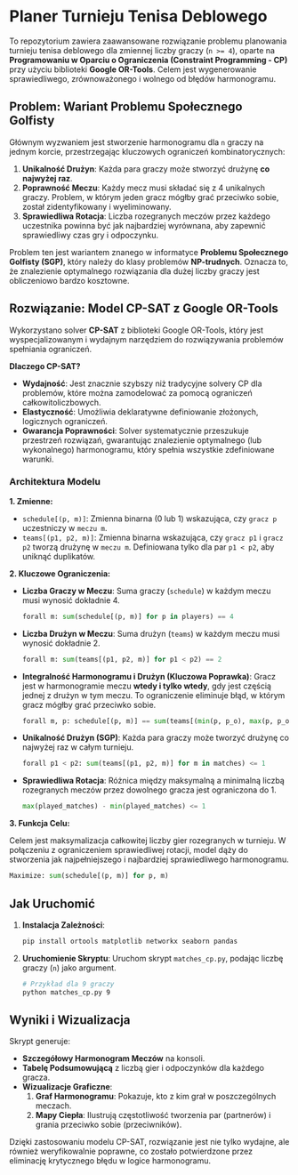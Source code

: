 # Planer Turnieju Tenisa Deblowego

To repozytorium zawiera zaawansowane rozwiązanie problemu planowania turnieju tenisa deblowego dla zmiennej liczby graczy (`n >= 4`), oparte na **Programowaniu w Oparciu o Ograniczenia (Constraint Programming - CP)** przy użyciu biblioteki **Google OR-Tools**. Celem jest wygenerowanie sprawiedliwego, zrównoważonego i wolnego od błędów harmonogramu.

## Problem: Wariant Problemu Społecznego Golfisty

Głównym wyzwaniem jest stworzenie harmonogramu dla `n` graczy na jednym korcie, przestrzegając kluczowych ograniczeń kombinatorycznych:

1.  **Unikalność Drużyn**: Każda para graczy może stworzyć drużynę **co najwyżej raz**.
2.  **Poprawność Meczu**: Każdy mecz musi składać się z 4 unikalnych graczy. Problem, w którym jeden gracz mógłby grać przeciwko sobie, został zidentyfikowany i wyeliminowany.
3.  **Sprawiedliwa Rotacja**: Liczba rozegranych meczów przez każdego uczestnika powinna być jak najbardziej wyrównana, aby zapewnić sprawiedliwy czas gry i odpoczynku.

Problem ten jest wariantem znanego w informatyce **Problemu Społecznego Golfisty (SGP)**, który należy do klasy problemów **NP-trudnych**. Oznacza to, że znalezienie optymalnego rozwiązania dla dużej liczby graczy jest obliczeniowo bardzo kosztowne.

## Rozwiązanie: Model CP-SAT z Google OR-Tools

Wykorzystano solver **CP-SAT** z biblioteki Google OR-Tools, który jest wyspecjalizowanym i wydajnym narzędziem do rozwiązywania problemów spełniania ograniczeń.

**Dlaczego CP-SAT?**
*   **Wydajność**: Jest znacznie szybszy niż tradycyjne solvery CP dla problemów, które można zamodelować za pomocą ograniczeń całkowitoliczbowych.
*   **Elastyczność**: Umożliwia deklaratywne definiowanie złożonych, logicznych ograniczeń.
*   **Gwarancja Poprawności**: Solver systematycznie przeszukuje przestrzeń rozwiązań, gwarantując znalezienie optymalnego (lub wykonalnego) harmonogramu, który spełnia wszystkie zdefiniowane warunki.

### Architektura Modelu

**1. Zmienne:**

*   `schedule[(p, m)]`: Zmienna binarna (0 lub 1) wskazująca, czy `gracz p` uczestniczy w `meczu m`.
*   `teams[(p1, p2, m)]`: Zmienna binarna wskazująca, czy `gracz p1` i `gracz p2` tworzą drużynę w `meczu m`. Definiowana tylko dla par `p1 < p2`, aby uniknąć duplikatów.

**2. Kluczowe Ograniczenia:**

*   **Liczba Graczy w Meczu**: Suma graczy (`schedule`) w każdym meczu musi wynosić dokładnie 4.
    ```python
    forall m: sum(schedule[(p, m)] for p in players) == 4
    ```
*   **Liczba Drużyn w Meczu**: Suma drużyn (`teams`) w każdym meczu musi wynosić dokładnie 2.
    ```python
    forall m: sum(teams[(p1, p2, m)] for p1 < p2) == 2
    ```
*   **Integralność Harmonogramu i Drużyn (Kluczowa Poprawka)**: Gracz jest w harmonogramie meczu **wtedy i tylko wtedy**, gdy jest częścią jednej z drużyn w tym meczu. To ograniczenie eliminuje błąd, w którym gracz mógłby grać przeciwko sobie.
    ```python
    forall m, p: schedule[(p, m)] == sum(teams[(min(p, p_o), max(p, p_o)), m] for p_o if p != p_o)
    ```
*   **Unikalność Drużyn (SGP)**: Każda para graczy może tworzyć drużynę co najwyżej raz w całym turnieju.
    ```python
    forall p1 < p2: sum(teams[(p1, p2, m)] for m in matches) <= 1
    ```
*   **Sprawiedliwa Rotacja**: Różnica między maksymalną a minimalną liczbą rozegranych meczów przez dowolnego gracza jest ograniczona do 1.
    ```python
    max(played_matches) - min(played_matches) <= 1
    ```

**3. Funkcja Celu:**

Celem jest maksymalizacja całkowitej liczby gier rozegranych w turnieju. W połączeniu z ograniczeniem sprawiedliwej rotacji, model dąży do stworzenia jak najpełniejszego i najbardziej sprawiedliwego harmonogramu.

```python
Maximize: sum(schedule[(p, m)] for p, m)
```

## Jak Uruchomić

1.  **Instalacja Zależności**:
    ```bash
    pip install ortools matplotlib networkx seaborn pandas
    ```
2.  **Uruchomienie Skryptu**:
    Uruchom skrypt `matches_cp.py`, podając liczbę graczy (`n`) jako argument.
    ```bash
    # Przykład dla 9 graczy
    python matches_cp.py 9
    ```

## Wyniki i Wizualizacja

Skrypt generuje:
*   **Szczegółowy Harmonogram Meczów** na konsoli.
*   **Tabelę Podsumowującą** z liczbą gier i odpoczynków dla każdego gracza.
*   **Wizualizacje Graficzne**:
    1.  **Graf Harmonogramu**: Pokazuje, kto z kim grał w poszczególnych meczach.
    2.  **Mapy Ciepła**: Ilustrują częstotliwość tworzenia par (partnerów) i grania przeciwko sobie (przeciwników).

Dzięki zastosowaniu modelu CP-SAT, rozwiązanie jest nie tylko wydajne, ale również weryfikowalnie poprawne, co zostało potwierdzone przez eliminację krytycznego błędu w logice harmonogramu.
